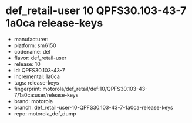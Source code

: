# def_retail-user 10 QPFS30.103-43-7 1a0ca release-keys
- manufacturer: 
- platform: sm6150
- codename: def
- flavor: def_retail-user
- release: 10
- id: QPFS30.103-43-7
- incremental: 1a0ca
- tags: release-keys
- fingerprint: motorola/def_retail/def:10/QPFS30.103-43-7/1a0ca:user/release-keys
- brand: motorola
- branch: def_retail-user-10-QPFS30.103-43-7-1a0ca-release-keys
- repo: motorola_def_dump
